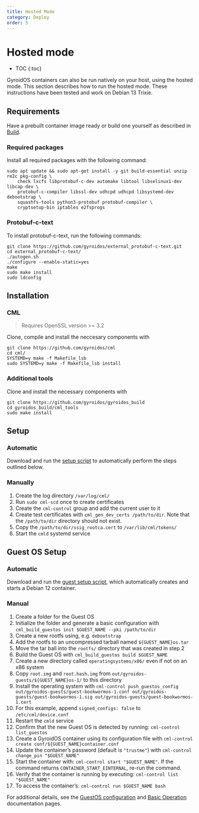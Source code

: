 ```yaml
---
title: Hosted Mode
category: Deploy
order: 5
---
```

# Hosted mode
- TOC
{:toc}

GyroidOS containers can also be run natively on your host, using the hosted mode.
This section describes how to run the hosted mode.
These instructions have been tested and work on Debian 13 Trixie.

## Requirements

Have a prebuilt container image ready or build one yourself as described in [Build](/build/build).

### Required packages
Install all required packages with the following command:
```
sudo apt update && sudo apt-get install -y git build-essential unzip re2c pkg-config \
    check lxcfs libprotobuf-c-dev automake libtool libselinux1-dev libcap-dev \
    protobuf-c-compiler libssl-dev udhcpd udhcpd libsystemd-dev debootstrap \
    squashfs-tools python3-protobuf protobuf-compiler \
    cryptsetup-bin iptables e2fsprogs
```

### Protobuf-c-text
To install protobuf-c-text, run the following commands:
```
git clone https://github.com/gyroidos/external_protobuf-c-text.git
cd external_protobuf-c-text/
./autogen.sh
./configure --enable-static=yes
make
sudo make install
sudo ldconfig
```

## Installation

### CML

> Requires OpenSSL version >= 3.2

Clone, compile and install the neccesary components with
```
git clone https://github.com/gyroidos/cml
cd cml/
SYSTEMD=y make -f Makefile_lsb
sudo SYSTEMD=y make -f Makefile_lsb install
```

### Additional tools
Clone and install the necessary components with
```
git clone https://github.com/gyroidos/gyroidos_build
cd gyroidos_build/cml_tools
sudo make install
```

## Setup

### Automatic

Download and run the [setup script](/assets/hosted-setup.sh) to automatically perform the steps outlined below.

### Manually

1. Create the log directory `/var/log/cml/`
2. Run `sudo cml-scd` once to create certificates
3. Create the `cml-control` group and add the current user to it
4. Create test certificates with `cml_gen_dev_certs /path/to/dir`. Note that the `/path/to/dir` directory should not exist.
5. Copy the `/path/to/dir/ssig_rootca.cert` to `/var/lib/cml/tokens/`
6. Start the `cmld` systemd service


## Guest OS Setup

### Automatic

Download and run the [guest setup script](/assets/hosted-debian-guest.sh), which automatically creates and starts a Debian 12 container.

### Manual

1. Create a folder for the Guest OS
2. Initialize the folder and generate a basic configuration with `cml_build_guestos init $GUEST_NAME --pki /path/to/dir`
3. Create a new rootfs using, e.g. `debootstrap`
4. Add the rootfs to an uncompressed tarball named `${GUEST_NAME}os.tar`
5. Move the tar ball into the `rootfs/` directory that was created in step 2
6. Build the Guest OS with `cml_build_guestos build $GUEST_NAME`
7. Create a new directory called `operatingsystems/x86/` even if not on an x86 system
8. Copy `root.img` and `root.hash.img` from `out/gyroidos-guests/${GUEST_NAME}os-1/` to this directory
9. Install the operating system with `cml-control push_guestos_config out/gyroidos-guests/guest-bookwormos-1.conf out/gyroidos-guests/guest-bookwormos-1.sig out/gyroidos-guests/guest-bookwormos-1.cert`
10. For this example, append `signed_configs: false` to `/etc/cml/device.conf`
11. Restart the `cmld` service
12. Confirm that the new Guest OS is detected by running: `cml-control list_guestos`
13. Create a GyroidOS container using its configuration file with `cml-control create conf/${GUEST_NAME}container.conf`
14. Update the container’s password (default is `"trustme"`) with `cml-control change_pin "$GUEST_NAME"`
15. Start the container with: `cml-control start "$GUEST_NAME"`. If the command returns `CONTAINER_START_EINTERNAL`, re-run the command.
16. Verify that the container is running by executing: `cml-control list "$GUEST_NAME"`
17. To access the container’s: `cml-control run $GUEST_NAME bash`

For additional details, see the [GuestOS configuration](/operate/guestos_config) and [Basic Operation](/operate/control) documentation pages.
